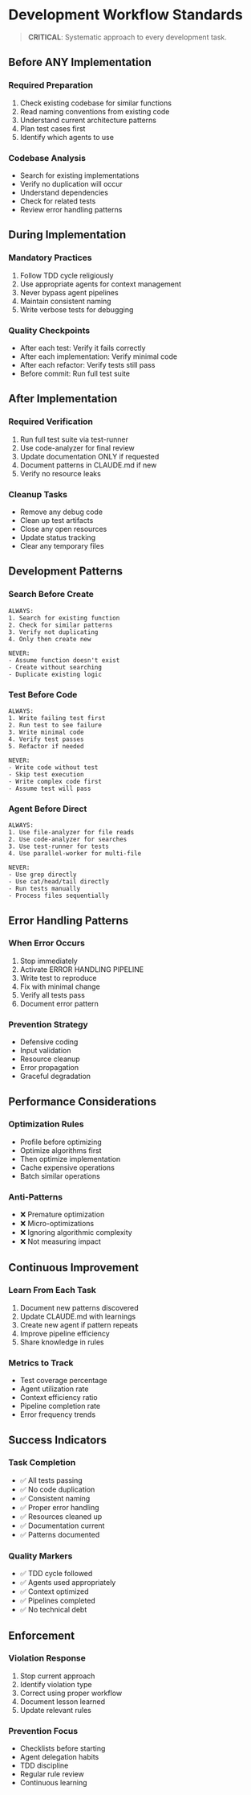 # Development Workflow Standards

> **CRITICAL**: Systematic approach to every development task.

## Before ANY Implementation

### Required Preparation
1. Check existing codebase for similar functions
2. Read naming conventions from existing code
3. Understand current architecture patterns
4. Plan test cases first
5. Identify which agents to use

### Codebase Analysis
- Search for existing implementations
- Verify no duplication will occur
- Understand dependencies
- Check for related tests
- Review error handling patterns

## During Implementation

### Mandatory Practices
1. Follow TDD cycle religiously
2. Use appropriate agents for context management
3. Never bypass agent pipelines
4. Maintain consistent naming
5. Write verbose tests for debugging

### Quality Checkpoints
- After each test: Verify it fails correctly
- After each implementation: Verify minimal code
- After each refactor: Verify tests still pass
- Before commit: Run full test suite

## After Implementation

### Required Verification
1. Run full test suite via test-runner
2. Use code-analyzer for final review
3. Update documentation ONLY if requested
4. Document patterns in CLAUDE.md if new
5. Verify no resource leaks

### Cleanup Tasks
- Remove any debug code
- Clean up test artifacts
- Close any open resources
- Update status tracking
- Clear any temporary files

## Development Patterns

### Search Before Create
```
ALWAYS:
1. Search for existing function
2. Check for similar patterns
3. Verify not duplicating
4. Only then create new

NEVER:
- Assume function doesn't exist
- Create without searching
- Duplicate existing logic
```

### Test Before Code
```
ALWAYS:
1. Write failing test first
2. Run test to see failure
3. Write minimal code
4. Verify test passes
5. Refactor if needed

NEVER:
- Write code without test
- Skip test execution
- Write complex code first
- Assume test will pass
```

### Agent Before Direct
```
ALWAYS:
1. Use file-analyzer for file reads
2. Use code-analyzer for searches
3. Use test-runner for tests
4. Use parallel-worker for multi-file

NEVER:
- Use grep directly
- Use cat/head/tail directly
- Run tests manually
- Process files sequentially
```

## Error Handling Patterns

### When Error Occurs
1. Stop immediately
2. Activate ERROR HANDLING PIPELINE
3. Write test to reproduce
4. Fix with minimal change
5. Verify all tests pass
6. Document error pattern

### Prevention Strategy
- Defensive coding
- Input validation
- Resource cleanup
- Error propagation
- Graceful degradation

## Performance Considerations

### Optimization Rules
- Profile before optimizing
- Optimize algorithms first
- Then optimize implementation
- Cache expensive operations
- Batch similar operations

### Anti-Patterns
- ❌ Premature optimization
- ❌ Micro-optimizations
- ❌ Ignoring algorithmic complexity
- ❌ Not measuring impact

## Continuous Improvement

### Learn From Each Task
1. Document new patterns discovered
2. Update CLAUDE.md with learnings
3. Create new agent if pattern repeats
4. Improve pipeline efficiency
5. Share knowledge in rules

### Metrics to Track
- Test coverage percentage
- Agent utilization rate
- Context efficiency ratio
- Pipeline completion rate
- Error frequency trends

## Success Indicators

### Task Completion
- ✅ All tests passing
- ✅ No code duplication
- ✅ Consistent naming
- ✅ Proper error handling
- ✅ Resources cleaned up
- ✅ Documentation current
- ✅ Patterns documented

### Quality Markers
- ✅ TDD cycle followed
- ✅ Agents used appropriately
- ✅ Context optimized
- ✅ Pipelines completed
- ✅ No technical debt

## Enforcement

### Violation Response
1. Stop current approach
2. Identify violation type
3. Correct using proper workflow
4. Document lesson learned
5. Update relevant rules

### Prevention Focus
- Checklists before starting
- Agent delegation habits
- TDD discipline
- Regular rule review
- Continuous learning